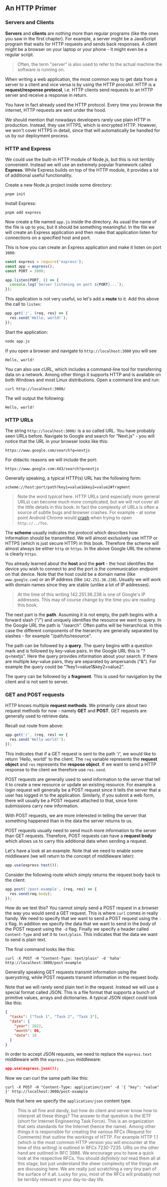 ## An HTTP Primer

### Servers and Clients

**Servers** and **clients** are nothing more than regular programs (like the ones you saw in the first chapter).
For example, a server might be a JavaScript program that waits for HTTP requests and sends back responses.
A client might be a browser on your laptop or your phone - it might even be a regular script.

> Often, the term "server" is also used to refer to the actual machine the software is running on.

When writing a web application, the most common way to get data from a server to a client and vice versa is by using the HTTP procotol.
HTTP is a **request/response protocol**, i.e. HTTP clients send requests to an HTTP server and receive a response in return.

You have in fact already used the HTTP protocol.
Every time you browse the internet, HTTP requests are sent under the hood.

We should mention that nowadays developers rarely use plain HTTP in production.
Instead, they use HTTPS, which is encrypted HTTP.
However, we won't cover HTTPS in detail, since that will automatically be handled for us by our deployment process.

### HTTP and Express

We could use the built-in HTTP module of Node.js, but this is not terribly convenient.
Instead we will use an extremely popular framework called **Express**.
While Express builds on top of the HTTP module, it provides a lot of additional useful functionality.

Create a new Node.js project inside some directory:

```shell
pnpm init
```

Install Express:

```shell
pnpm add express
```

Now create a file named `app.js` inside the directory.
As usual the name of the file is up to you, but it should be something meaningful.
In the file we will create an Express application and then make that application listen for connections on a specified host and port.

This is how you can create an Express application and make it listen on port `3000`:

```javascript
const express = require('express');
const app = express();
const PORT = 3000;

app.listen(PORT, () => {
  console.log(`Server listening on port ${PORT}...`);
});
```

This application is not very useful, so let's add a **route** to it.
Add this above the call to `listen`:

```javascript
app.get('/', (req, res) => {
  res.send('Hello, world!');
});
```

Start the application:

```sh
node app.js
```

If you open a browser and navigate to `http://localhost:3000` you will see

```
Hello, world!
```

You can also use cURL, which includes a command-line tool for transferring data on a network.
Among other things it supports HTTP and is available on both Windows and most Linux distributions.
Open a command line and run:

```shell
curl http://localhost:3000/
```

The will output the following:

```
Hello, world!
```

### HTTP URLs

The string `http://localhost:3000/` is a so called URL.
You have probably seen URLs before.
Navigate to Google and search for "Next.js" - you will notice that the URL in your browser looks like this:

```
https://www.google.com/search?q=nextjs
```

For didactic reasons we will include the port:

```
https://www.google.com:443/search?q=nextjs
```

Generally speaking, a typical HTTP(s) URL has the following form:

```
scheme://host:port/path?key1=value1&key2=value2#fragment
```

> Note the word _typical_ here.
> HTTP URLs (and especially more general URLs) can become _much more_ complicated, but we will not cover all the little details in this book.
> In fact the complexity of URLs is often a source of subtle bugs and browser crashes.
> For example - at some point Android Chrome would [crash](https://news.ycombinator.com/item?id=28639708) when trying to open `http://../foo`.

The **scheme** usually indicates the protocol which describes how information should be transmitted.
We will almost exclusively use HTTP or HTTPS (which is just secure HTTP) in this book.
Therefore the scheme will almost always be either `http` or `https`.
In the above Google URL the scheme is clearly `https`.

You already learned about the **host** and the **port** - the host identifies the device you wish to connect to and the port is the communication endpoint on that device.
Note that the host could be a domain name (like `www.google.com`) or an IP address (like `142.251.36.238`).
Usually we will work with domain names since they are stable (unlike a lot of IP addresses).

> At the time of this writing 142.251.36.238 is one of Google's IP addresses.
> This may of course change by the time you are reading this book.

The next part is the **path**.
Assuming it is not empty, the path begins with a forward slash ("/") and uniquely identifies the resource we want to query.
In the Google URL the path is "/search".
Often paths will be hierarchical.
In this case the different components of the hierarchy are generally separated by slashes - for example "/path/to/resource".

The path can be followed by a **query**.
The query begins with a question mark and is followed by key-value pairs.
In the Google URL this is "?q=nextjs".
Here the query provides information about your search.
If there are multiple key-value pairs, they are separated by ampersands ("&").
For example the query could be "?key1=value1&key2=value2".

The query can be followed by a **fragment**.
This is used for navigation by the client and is not sent to server.

### GET and POST requests

HTTP knows multiple **request methods**.
We primarily care about two request methods for now - namely **GET** and **POST**.
GET requests are generally used to retrieve data.

Recall out route from above:

```javascript
app.get('/', (req, res) => {
  res.send('Hello world!');
});
```

This indicates that if a GET request is sent to the path '/', we would like to return 'Hello, world!' to the client.
The `req` variable represents the **request object** and `res` represents the **respose object**.
If we want to send a HTTP response to the client we therefore use `res.send`.

POST requests are generally used to send information to the server that tell it to create a new resource or update an existing resource.
For example a login request will generally be a POST request since it tells the server that a user has logged in to the application.
Similarly, if you submit a web form, there will usually be a POST request attached to that, since form submissions carry new information.

With POST requests, we are more interested in telling the server that something happened than in the data the server returns to us.

POST requests usually need to send much more information to the server than GET requests.
Therefore, POST requests can have a **request body** which allows us to carry this additional data when sending a request.

Let's have a look at an example.
Note that we need to enable some middleware (we will return to the concept of middleware later):

```javascript
app.use(express.text());
```

Consider the following route which simply returns the request body back to the client:

```javascript
app.post('/post-example', (req, res) => {
  res.send(req.body);
});
```

How do we test this?
You cannot simply send a POST request in a browser the way you would send a GET request.
This is where `curl` comes in really handy.
We need to specify that we want to send a POST request using the `-X` flag.
In addition we specify the data that we want to send in the _body_ of the POST request using the `-d` flag.
Finally we specify a header called `Content-Type` and set it to `text/plain`.
This indicates that the data we want to send is plain text.

The final command looks like this:

```
curl -X POST -H "Content-Type: text/plain" -d 'haha' http://localhost:3000/post-example
```

Generally speaking GET requests transmit information using the querystring, while POST requests transmit information in the request body.

Note that we will rarely send plain text in the request.
Instead we will use a special format called JSON.
This is a file format that supports a bunch of primitive values, arrays and dictionaries.
A typical JSON object could look like this:

```json
{
  "tasks": ["Task 1", "Task 2", "Task 3"],
  "date": {
    "year": 2022,
    "month": 06,
    "date": 18
  }
}
```

In order to accept JSON requests, we need to replace the `express.text` middleware with the `express.json` middleware:

```json
app.use(express.json());
```

Now we can curl the same path like this:

```
curl -X POST -H "Content-Type: application/json" -d '{ "key": "value" }' http://localhost:3000/post-example
```

Note that here we specify the `application/json` content type.

> This is all fine and dandy, but how do client and server know how to interpret all these things?
> The answer to that question is the IETF (short for Internet Engineering Task Force).
> This is an organization that sets standards for the Internet (hence the name).
> Among other things it is responsible for creating the various RFCs (Request for Comments) that outline the workings of HTTP.
> For example HTTP 1.1 (which is the most common HTTP version you will encounter at the time of this writing) is outlined in RFCs 7230-7235.
> URIs on the other hand are outlined in RFC 3986.
> We encourage you to have a quick look at the respective RFCs.
> You should _definitely not_ read them all at this stage, but just understand the sheer complexity of the things we are discussing here.
> We are really just scratching a very tiny part of the surface of it all.
> Lucky for you, most of the RFCs will probably not be terribly relevant in your day-to-day life.
